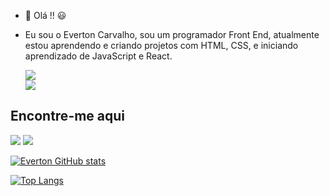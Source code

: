 - 👋 Olá !! :smiley:
- Eu sou o Everton Carvalho, sou um programador Front End, atualmente estou aprendendo e criando projetos com HTML, CSS, e iniciando aprendizado de JavaScript e React.

  <img src="https://img.shields.io/badge/HTML5-E34F26?style=for-the-badge&logo=html5&logoColor=white">
  <br>
  <img src="https://img.shields.io/badge/CSS-239120?&style=for-the-badge&logo=css3&logoColor=white">
 <h2> Encontre-me aqui</h2>
 <img src="https://img.shields.io/badge/Instagram-E4405F?style=for-the-badge&logo=instagram&logoColor=white">
 <img src="https://img.shields.io/badge/LinkedIn-0077B5?style=for-the-badge&logo=linkedin&logoColor=white">

[![Everton GitHub stats](https://github-readme-stats.vercel.app/api?username=EvertonDevClub2023)](https://github.com/anuraghazra/github-readme-stats)

[![Top Langs](https://github-readme-stats.vercel.app/api/top-langs/?username=EvertonDevClub2023)](https://github.com/anuraghazra/github-readme-stats)



